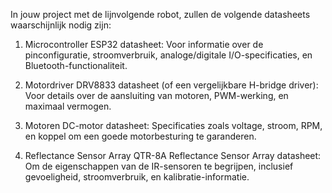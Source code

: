 In jouw project met de lijnvolgende robot, zullen de volgende datasheets waarschijnlijk nodig zijn:

1. Microcontroller
ESP32 datasheet: Voor informatie over de pinconfiguratie, stroomverbruik, analoge/digitale I/O-specificaties, en Bluetooth-functionaliteit.

2. Motordriver
DRV8833 datasheet (of een vergelijkbare H-bridge driver): Voor details over de aansluiting van motoren, PWM-werking, en maximaal vermogen.

3. Motoren
DC-motor datasheet: Specificaties zoals voltage, stroom, RPM, en koppel om een goede motorbesturing te garanderen.

4. Reflectance Sensor Array
QTR-8A Reflectance Sensor Array datasheet: Om de eigenschappen van de IR-sensoren te begrijpen, inclusief gevoeligheid, stroomverbruik, en kalibratie-informatie.

